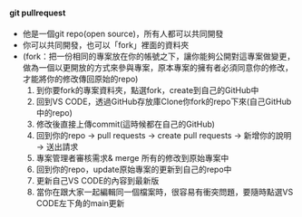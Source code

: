 #### git pullrequest
- 他是一個git repo(open source)，所有人都可以共同開發
- 你可以共同開發，也可以「fork」裡面的資料夾
- (fork：把一份相同的專案放在你的帳號之下，讓你能夠公開對這專案做變更，做為一個以更開放的方式來參與專案，原本專案的擁有者必須同意你的修改，才能將你的修改傳回原始的repo)
    1. 到你要fork的專案資料夾，點選fork，create到自己的GitHub中
    2. 回到VS CODE，透過GitHub存放庫Clone你fork的repo下來(自己GitHub中的repo)
    3. 修改後直接上傳commit(這時候都在自己的GitHub)
    4. 回到你的repo -> pull requests -> create pull requests ->  新增你的說明 -> 送出請求
    5. 專案管理者審核需求& merge 所有的修改到原始專案中
    6. 回到你的repo，update原始專案的更新到自己的repo中
    7. 更新自己VS CODE的內容到最新版
    8. 當你在跟大家一起編輯同一個檔案時，很容易有衝突問題，要隨時點選VS CODE左下角的main更新